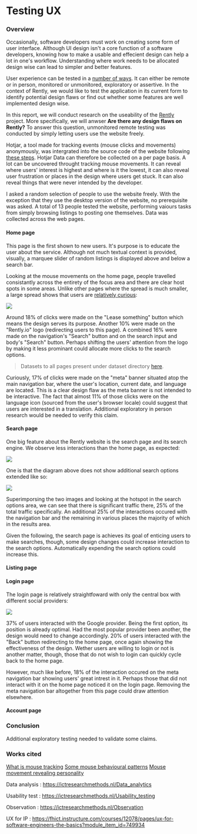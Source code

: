 # Testing UX

### Overview
Occasionally, software developers must work on creating some form of user interface. Although UI design isn't a core function of a software developers, knowing how to make a usable and effecient design can help a lot in one's workflow. Understanding where work needs to be allocated design wise can lead to simpler and better features.

User experience can be tested in a [number of ways](https://www.hotjar.com/usability-testing/methods/). It can either be remote or in person, monitored or unmonitored, exploratory or assertive. In the context of Rently, we would like to test the application in its current form to identify potential design flaws or find out whether some features are well implemented design wise.

In this report, we will conduct research on the useability of the [Rently](https://github.com/rently-io) project. More specifically, we will anwser **Are there any design flaws on Rently?** To answer this question, unmonitored remote testing was conducted by simply letting users use the website freely.

Hotjar, a tool made for tracking events (mouse clicks and movements) anonymously, was intergrated into the source code of the website following [these steps](https://help.hotjar.com/hc/en-us/articles/115009336727-How-to-Install-your-Hotjar-Tracking-Code). Hotjar  Data can therefore be collected on a per page basis. A lot can be uncovered throught tracking mouse movements. It can reveal where users' interest is highest and where is it the lowest, it can also reveal user frustration or places in the design where users get stuck. It can also reveal things that were never intended by the developer. 

I asked a random selection of people to use the website freely. With the exception that they use the desktop version of the website, no prerequisite was asked. A total of 13 people tested the website, performing vaiours tasks from simply browsing listings to posting one themselves. Data was collected across the web pages.

#### Home page
This page is the first shown to new users. It's purpose is to educate the user about the service. Although not much textual context is provided, visually, a marquee slider of random listings is displayed above and below a search bar.

Looking at the mouse movements on the home page, people travelled consistantly across the entirety of the focus area and there are clear host spots in some areas. Unlike other pages where the spread is much smaller, a large spread shows that users are [relatively curious](https://cpb-us-w2.wpmucdn.com/voices.uchicago.edu/dist/d/1690/files/2017/01/MouseTracking_Personality_Preprint.pdf):

![](https://i.imgur.com/38AUB0l.jpg)

Around 18% of clicks were made on the "Lease something" button which means the design serves its purpose. Another 10% were made on the "Rently.io" logo (redirecting users to this page). A combined 16% were made on the navigation's "Search" button and on the search input and body's "Search" button. Perhaps shifting the users' attention from the logo by making it less prominant could allocate more clicks to the search options.

> Datasets to all pages present under dataset directory [here](https://github.com/greffgreff/semester-content/tree/main/datasets).

Curiously, 17% of clicks were made on the "meta" banner situated atop the main navigation bar, where the user's location, current date, and language are located. This is a clear design flaw as the meta banner is not intended to be interactive. The fact that almost 11% of those clicks were on the language icon (sourced from the user's browser locale) could suggest that users are interested in a translation. Additional exploratory in person research would be needed to verify this claim.

#### Search page
One big feature about the Rently website is the search page and its search engine. We observe less interactions than the home page, as expected:

![](https://i.imgur.com/xwD7a2o.jpg?1)

One is that the diagram above does not show additional search options extended like so:

![](https://i.imgur.com/EhF5NOC.png)

Superimporsing the two images and looking at the hotspot in the search options area, we can see that there is significant traffic there, 25% of the total traffic specifically. An additional 25% of the interactions occured with the navigation bar and the remaining in various places the majority of which in the results area. 

Given the following, the search page is achieves its goal of enticing users to make searches, though, some design changes could increase interaction to the search options. Automatically expending the search options could increase this.

#### Listing page

#### Login page
The login page is relatively straightfoward with only the central box with different social providers:

![](https://i.imgur.com/iAbBD5X.jpg)

37% of users interacted with the Google provider. Being the first option, its position is already optimal. Had the most popular provider been another, the design would need to change accordingly. 20% of users interacted with the "Back" button redirecting to the home page, once again showing the effectiveness of the design. Wether users are willing to login or not is another matter, though, those that do not wish to login can quickly cycle back to the home page. 

However, much like before, 18% of the interaction occured on the meta navigation bar showing users' great intrest in it. Perhaps those that did not interact with it on the home page noticed it on the login page. Removing the meta navigation bar altogether from this page could draw attention elsewhere.

#### Account page

### Conclusion
Additional exploratory testing needed to validate some claims.

### Works cited

[What is mouse tracking](https://bootcamp.uxdesign.cc/mouse-tracking-what-it-is-and-how-to-use-to-understand-user-behaviour-30180e6da44c)
[Some mouse behavioural patterns](https://www.trymyui.com/blog/2016/10/28/mouse-movement-patterns-and-user-frustration/)
[Mouse movement revealing personality](https://cpb-us-w2.wpmucdn.com/voices.uchicago.edu/dist/d/1690/files/2017/01/MouseTracking_Personality_Preprint.pdf)

Data analysis : https://ictresearchmethods.nl/Data_analytics

Usability test : https://ictresearchmethods.nl/Usability_testing

Observation : https://ictresearchmethods.nl/Observation

UX for IP : https://fhict.instructure.com/courses/12078/pages/ux-for-software-engineers-the-basics?module_item_id=749934

